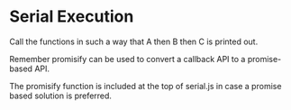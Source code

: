 # Serial Execution

Call the functions in such a way that A then B then C is printed out.

Remember promisify can be used to convert a callback API to a promise-based API.

The promisify function is included at the top of serial.js in case a promise based solution is preferred.